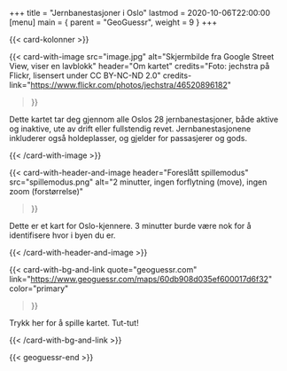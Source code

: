 +++
title = "Jernbanestasjoner i Oslo"
lastmod = 2020-10-06T22:00:00
[menu]
main = { parent = "GeoGuessr", weight = 9 }
+++

<!-- markdownlint-disable MD033 MD034 -->

{{< card-kolonner >}}

{{< card-with-image
 src="image.jpg"
 alt="Skjermbilde fra Google Street View, viser en lavblokk"
 header="Om kartet"
 credits="Foto: jechstra på Flickr, lisensert under CC BY-NC-ND 2.0"
 credits-link="https://www.flickr.com/photos/jechstra/46520896182"
>}}

Dette kartet tar deg gjennom alle Oslos 28 jernbanestasjoner, både aktive og inaktive,
ute av drift eller fullstendig revet. Jernbanestasjonene inkluderer også holdeplasser, og gjelder
for passasjerer og gods.

{{< /card-with-image >}}

{{< card-with-header-and-image
 header="Foreslått spillemodus"
 src="spillemodus.png"
 alt="2 minutter, ingen forflytning (move), ingen zoom (forstørrelse)"
>}}

Dette er et kart for Oslo-kjennere. 3 minutter burde være nok for å identifisere
hvor i byen du er.

{{< /card-with-header-and-image >}}

{{< card-with-bg-and-link
 quote="geoguessr.com"
 link="https://www.geoguessr.com/maps/60db908d035ef600017d6f32"
 color="primary"
>}}

Trykk her for å spille kartet. Tut-tut!

{{< /card-with-bg-and-link >}}

{{< geoguessr-end >}}
